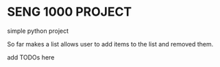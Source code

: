 # SENG 1000 PROJECT

simple python project 

So far makes a list allows user to add items to the list and removed them.


add TODOs here
